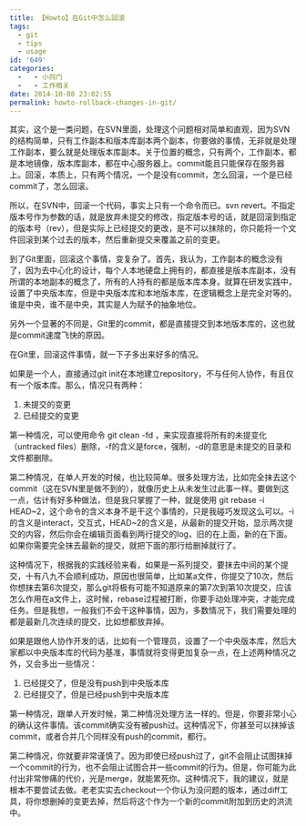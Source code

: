 ```yaml
---
title: 【Howto】在Git中怎么回滚
tags:
  - git
  - tips
  - usage
id: '649'
categories:
  -   - 小窍门
  -   - 工作相关
date: 2014-10-08 23:02:55
permalink: howto-rollback-changes-in-git/
---
```


其实，这个是一类问题，在SVN里面，处理这个问题相对简单和直观，因为SVN的结构简单，只有工作副本和版本库副本两个副本，你要做的事情，无非就是处理工作副本，要么就是处理版本库副本。关于位置的概念，只有两个，工作副本，都是本地镜像，版本库副本，都在中心服务器上。commit能且只能保存在服务器上。回滚，本质上，只有两个情况，一个是没有commit，怎么回滚，一个是已经commit了，怎么回滚。

所以，在SVN中，回滚一个代码，事实上只有一个命令而已。svn revert。不指定版本号作为参数的话，就是放弃未提交的修改，指定版本号的话，就是回滚到指定的版本号（rev），但是实际上已经提交的更改，是不可以抹除的，你只能将一个文件回滚到某个过去的版本，然后重新提交来覆盖之前的变更。

到了Git里面，回滚这个事情，变复杂了。首先，我认为，工作副本的概念没有了，因为去中心化的设计，每个人本地硬盘上拥有的，都直接是版本库副本，没有所谓的本地副本的概念了，所有的人持有的都是版本库本身。就算在研发实践中，设置了中央版本库，但是中央版本库和本地版本库，在逻辑概念上是完全对等的。谁是中央，谁不是中央，其实是人为赋予的抽象地位。

另外一个显著的不同是，Git里的commit，都是直接提交到本地版本库的，这也就是commit速度飞快的原因。

在Git里，回滚这件事情，就一下子多出来好多的情况。

如果是一个人，直接通过git init在本地建立repository，不与任何人协作，有且仅有一个版本库。那么，情况只有两种：

1.  未提交的变更
2.  已经提交的变更

第一种情况，可以使用命令 git clean -fd ，来实现直接将所有的未提变化（untracked files）删除，-f的含义是force，强制，-d的意思是未提交的目录和文件都删除。

第二种情况，在单人开发的时候，也比较简单。很多处理方法，比如完全抹去这个commit（这在SVN里是做不到的），就像历史上从未发生过此事一样。要做到这一点，估计有好多种做法，但是我只掌握了一种，就是使用 git rebase -i HEAD~2，这个命令的含义本身不是干这个事情的，只是我碰巧发现这么可以。-i的含义是interact，交互式，HEAD~2的含义是，从最新的提交开始，显示两次提交的内容，然后你会在编辑页面看到两行提交的log，旧的在上面，新的在下面。如果你需要完全抹去最新的提交，就把下面的那行给删掉就行了。

这种情况下，根据我的实践经验来看，如果是一系列提交，要抹去中间的某个提交，十有八九不会顺利成功，原因也很简单，比如某a文件，你提交了10次，然后你想抹去第6次提交，那么git将极有可能不知道原来的第7次到第10次提交，应该怎么作用在a文件上，这时候，rebase过程被打断，你要手动处理冲突，才能完成任务。但是我想，一般我们不会干这种事情，因为，多数情况下，我们需要处理的都是最新几次连续的提交，比如想都放弃掉。

如果是跟他人协作开发的话，比如有一个管理员，设置了一个中央版本库，然后大家都以中央版本库的代码为基准，事情就将变得更加复杂一点，在上述两种情况之外，又会多出一些情况：

1.  已经提交了，但是没有push到中央版本库
2.  已经提交了，但是已经push到中央版本库

第一种情况，跟单人开发时候，第二种情况处理方法一样的。但是，你要非常小心的确认这件事情。该commit确实没有被push过。这种情况下，你甚至可以抹掉该commit，或者合并几个同样没有push的commit，都行。

第二种情况，你就要非常谨慎了。因为即使已经push过了，git不会阻止试图抹掉一个commit的行为，也不会阻止试图合并一些commit的行为。但是，你可能为此付出非常惨痛的代价，光是merge，就能累死你。这种情况下，我的建议，就是根本不要尝试去做。老老实实去checkout一个你认为没问题的版本，通过diff工具，将你想删掉的变更去掉，然后将这个作为一个新的commit附加到历史的洪流中。